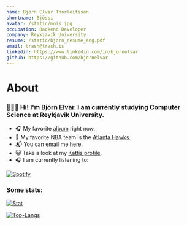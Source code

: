 ```yaml
---
name: Bjorn Elvar Thorleifsson
shortname: Bjössi
avatar: /static/mois.jpg
occupation: Backend Developer
company: Reykjavik University
resume: /static/bjorn_resume_eng.pdf
email: trash@trash.is
linkedin: https://www.linkedin.com/in/bjornelvar
github: https://github.com/bjornelvar
---
```


# About

### 👨🏼‍💻 Hi! I'm Björn Elvar. I am currently studying Computer Science at Reykjavik University.

- 🎧 My favorite [album](https://open.spotify.com/album/6GjwtEZcfenmOf6l18N7T7?si=xQP9Q3bSSoiY4PuMit3hVg) right now.
- 🦅 My favorite NBA team is the [Atlanta Hawks](https://www.nba.com/hawks/).
- 📬 You can email me [here](mailto:bjornelvar@icloud.com).
- 😺 Take a look at my [Kattis profile](https://open.kattis.com/users/bjornelvar).
- 🎧 I am currently listening to:

[![Spotify](https://spotify-now-playing-bjornelvar.vercel.app/api/spotify)](https://open.spotify.com/user/bjossymandias)

### Some stats:

[![Stat](https://github-readme-stats-bjornelvar.vercel.app/api?username=bjornelvar&card_width=500&include_all_commits=true&count_private=true&show_icons=true&line_height=20&theme=apprentice)](https://github.com/bjornelvar)

[![Top-Langs](https://github-readme-stats-bjornelvar.vercel.app/api/top-langs/?username=bjornelvar&card_width=450&layout=compact&hide=HTML,PostScript,jupyter%20notebook&theme=apprentice)](https://github.com/bjornelvar)
